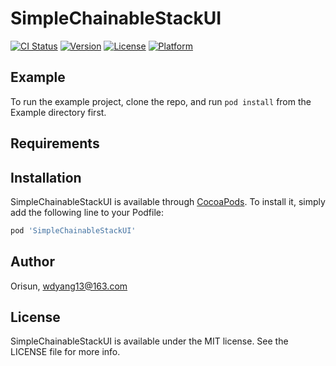 # SimpleChainableStackUI

[![CI Status](https://img.shields.io/travis/Orisun/SimpleChainableStackUI.svg?style=flat)](https://travis-ci.org/Orisun/SimpleChainableStackUI)
[![Version](https://img.shields.io/cocoapods/v/SimpleChainableStackUI.svg?style=flat)](https://cocoapods.org/pods/SimpleChainableStackUI)
[![License](https://img.shields.io/cocoapods/l/SimpleChainableStackUI.svg?style=flat)](https://cocoapods.org/pods/SimpleChainableStackUI)
[![Platform](https://img.shields.io/cocoapods/p/SimpleChainableStackUI.svg?style=flat)](https://cocoapods.org/pods/SimpleChainableStackUI)

## Example

To run the example project, clone the repo, and run `pod install` from the Example directory first.

## Requirements

## Installation

SimpleChainableStackUI is available through [CocoaPods](https://cocoapods.org). To install
it, simply add the following line to your Podfile:

```ruby
pod 'SimpleChainableStackUI'
```

## Author

Orisun, wdyang13@163.com

## License

SimpleChainableStackUI is available under the MIT license. See the LICENSE file for more info.
